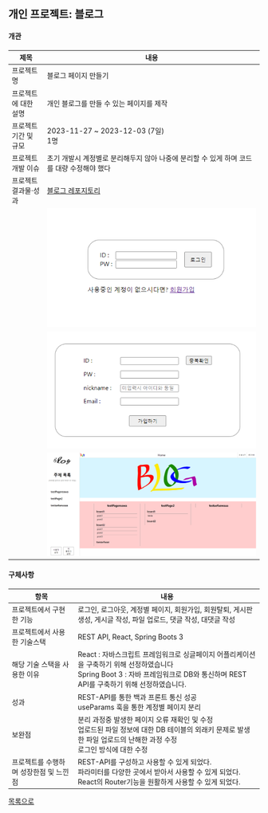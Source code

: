 ## 개인 프로젝트: 블로그
#### 개관
|제목|내용|
|----|----|
|프로젝트명|블로그 페이지 만들기|
|프로젝트에 대한 설명|개인 블로그를 만들 수 있는 페이지를 제작|
|프로젝트 기간 및 규모|2023-11-27 ~ 2023-12-03 (7일) <br> 1명|
|프로젝트 개발 이슈|초기 개발시 계정별로 분리해두지 않아 나중에 분리할 수 있게 하며 코드를 대량 수정해야 했다|
|프로젝트 결과물·성과|[블로그 레포지토리](https://github.com/portk/blog)|
||![blog_login](https://github.com/portk/portfolio/blob/main/images/blog_login.png)|
||![blog_register](https://github.com/portk/portfolio/blob/main/images/blog_register.png)|
||![blog](https://github.com/portk/portfolio/blob/main/images/blog.png)|

#### 구체사항
|항목|내용|
|----|----|
|프로젝트에서 구현한 기능|로그인, 로그아웃, 계정별 페이지, 회원가입, 회원탈퇴, 게시판 생성, 게시글 작성, 파일 업로드, 댓글 작성, 대댓글 작성|
|프로젝트에서 사용한 기술스택|REST API, React, Spring Boots 3|
|해당 기술 스택을 사용한 이유|React : 자바스크립트 프레임워크로 싱글페이지 어플리케이션을 구축하기 위해 선정하였습니다 <br> Spring Boot 3 : 자바 프레임워크로 DB와 통신하며 REST API를 구축하기 위해 선정하였습니다.|
|성과|REST-API를 통한 백과 프론트 통신 성공<br>useParams 훅을 통한 계정별 페이지 분리|
|보완점|분리 과정중 발생한 페이지 오류 재확인 및 수정<br>업로드된 파일 정보에 대한 DB 테이블의 외래키 문제로 발생한 파일 업로드의 난해한 과정 수정<br>로그인 방식에 대한 수정|
|프로젝트를 수행하며 성장한점 및 느낀점|REST-API를 구성하고 사용할 수 있게 되었다.<br>파라미터를 다양한 곳에서 받아서 사용할 수 있게 되었다.<br>React의 Router기능을 원활하게 사용할 수 있게 되었다.|

[목록으로](https://github.com/portk/portfolio)
